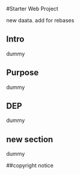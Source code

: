 #Starter Web Project

new daata. add for rebases
## Intro

dummy
## Purpose
dummy

## DEP
dummy

## new section
dummy

##copyright
notice